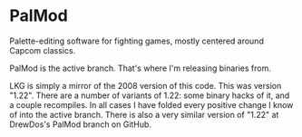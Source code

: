 # PalMod
Palette-editing software for fighting games, mostly centered around Capcom classics.

PalMod is the active branch.  That's where I'm releasing binaries from.

LKG is simply a mirror of the 2008 version of this code.  This was version "1.22".  There are a number of variants of 1.22: some binary hacks of it, and a couple recompiles.  In all cases I have folded every positive change I know of into the active branch.  There is also a very similar version of "1.22" at DrewDos's PalMod branch on GitHub.
